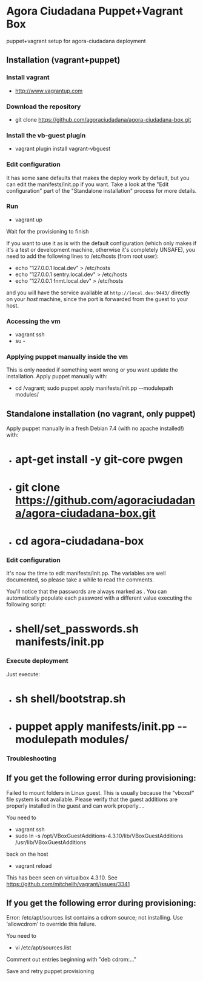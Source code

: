 # Agora Ciudadana Puppet+Vagrant Box

puppet+vagrant setup for agora-ciudadana deployment

## Installation (vagrant+puppet)

### Install vagrant

* http://www.vagrantup.com

### Download the repository

* git clone https://github.com/agoraciudadana/agora-ciudadana-box.git

### Install the vb-guest plugin

* vagrant plugin install vagrant-vbguest

### Edit configuration

It has some sane defaults that makes the deploy work by default, but you can
edit the manifests/init.pp if you want. Take a look at the "Edit configuration"
part of the "Standalone installation" process for more details.

### Run

* vagrant up

Wait for the provisioning to finish

If you want to use it as is with the default configuration (which only makes if it's a test or development machine, otherwise it's completely UNSAFE), you need to add the following lines to /etc/hosts (from root user):

* echo "127.0.0.1 local.dev" > /etc/hosts
* echo "127.0.0.1 sentry.local.dev" > /etc/hosts
* echo "127.0.0.1 fnmt.local.dev" > /etc/hosts

and you will have the service available at `http://local.dev:9443/` directly on your *host* machine, since the port is forwarded from the guest to your host.

### Accessing the vm

* vagrant ssh
* su -

### Applying puppet manually inside the vm

This is only needed if something went wrong or you want update the installation. Apply puppet manually with:

* cd /vagrant; sudo puppet apply manifests/init.pp --modulepath modules/

## Standalone installation (no vagrant, only puppet)

Apply puppet manually in a fresh Debian 7.4 (with no apache installed!) with:

* # apt-get install -y git-core pwgen
* # git clone https://github.com/agoraciudadana/agora-ciudadana-box.git
* # cd agora-ciudadana-box

### Edit configuration

It's now the time to edit manifests/init.pp. The variables are well documented,
so please take a while to read the comments.

You'll notice that the passwords are always marked as <PASSWORD>. You can
automatically populate each password with a different value executing the
following script:

* # shell/set_passwords.sh manifests/init.pp

### Execute deployment

Just execute:

* # sh shell/bootstrap.sh
* # puppet apply manifests/init.pp --modulepath modules/

### Troubleshooting

## If you get the following error during provisioning:

Failed to mount folders in Linux guest. This is usually because
the "vboxsf" file system is not available. Please verify that
the guest additions are properly installed in the guest and
can work properly....

You need to

* vagrant ssh
* sudo ln -s /opt/VBoxGuestAdditions-4.3.10/lib/VBoxGuestAdditions /usr/lib/VBoxGuestAdditions

back on the host

* vagrant reload

This has been seen on virtualbox 4.3.10. See https://github.com/mitchellh/vagrant/issues/3341

## If you get the following error during provisioning:

Error: /etc/apt/sources.list contains a cdrom source; not installing.  Use 'allowcdrom' to override this failure.

You need to

* vi /etc/apt/sources.list

Comment out entries beginning with "deb cdrom:..."

Save and retry puppet provisioning